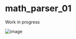 # math_parser_01
Work in progress

![image](https://user-images.githubusercontent.com/83856031/196799503-5abed602-4cd0-40f4-af35-c9c0794d602f.png)


